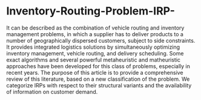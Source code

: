 # Inventory-Routing-Problem-IRP-
It can be described as the combination of vehicle routing and inventory management problems, in which a supplier has to deliver products to a number of geographically dispersed customers, subject to side constraints. It provides integrated logistics solutions by simultaneously optimizing inventory management, vehicle routing, and delivery scheduling. Some exact algorithms and several powerful metaheuristic and matheuristic approaches have been developed for this class of problems, especially in recent years. The purpose of this article is to provide a comprehensive review of this literature, based on a new classification of the problem. We categorize IRPs with respect to their structural variants and the availability of information on customer demand.
